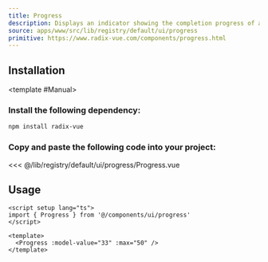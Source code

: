 ```yaml
---
title: Progress
description: Displays an indicator showing the completion progress of a task, typically displayed as a progress bar.
source: apps/www/src/lib/registry/default/ui/progress
primitive: https://www.radix-vue.com/components/progress.html
---
```


<ComponentPreview name="ProgressDemo" />

## Installation

<TabPreview name="CLI">
<template #CLI>

```bash
npx shadcn-vue@latest add progress
```
</template>

<template #Manual>

<Steps>

### Install the following dependency:

```bash
npm install radix-vue
```

### Copy and paste the following code into your project:

 <<< @/lib/registry/default/ui/progress/Progress.vue

</Steps>

</template>
</TabPreview>

## Usage

```vue
<script setup lang="ts">
import { Progress } from '@/components/ui/progress'
</script>

<template>
  <Progress :model-value="33" :max="50" />
</template>
```
